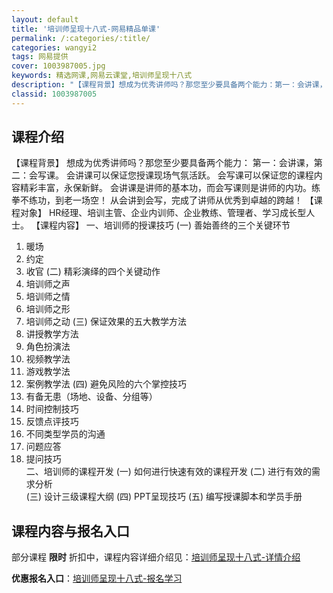 ```yaml
---
layout: default
title: '培训师呈现十八式-网易精品单课'
permalink: /:categories/:title/
categories: wangyi2
tags: 网易提供
cover: 1003987005.jpg
keywords: 精选网课,网易云课堂,培训师呈现十八式
description: "【课程背景】想成为优秀讲师吗？那您至少要具备两个能力：第一：会讲课，第二：会写课。会讲课可以保证您授课现场气氛活跃。会写课可以保证您的课程内容精彩丰富，永保新鲜。会讲课是讲师的基本功，而会写"
classid: 1003987005
---
```


## 课程介绍

【课程背景】
想成为优秀讲师吗？那您至少要具备两个能力：
第一：会讲课，第二：会写课。
会讲课可以保证您授课现场气氛活跃。
会写课可以保证您的课程内容精彩丰富，永保新鲜。
会讲课是讲师的基本功，而会写课则是讲师的内功。练拳不练功，到老一场空！
从会讲到会写，完成了讲师从优秀到卓越的跨越！
【课程对象】
HR经理、培训主管、企业内训师、企业教练、管理者、学习成长型人士。
【课程内容】
一、培训师的授课技巧
(一)	善始善终的三个关键环节
1.	暖场
2.	约定
3.	收官
(二)	精彩演绎的四个关键动作
1.	培训师之声
2.	培训师之情
3.	培训师之形
4.	培训师之动
(三)	保证效果的五大教学方法
1.	讲授教学方法
2.	角色扮演法
3.	视频教学法
4.	游戏教学法
5.	案例教学法
(四)	避免风险的六个掌控技巧
1.	有备无患（场地、设备、分组等）
2.	时间控制技巧
3.	反馈点评技巧
4.	不同类型学员的沟通
5.	问题应答	
6.	提问技巧	
二、培训师的课程开发
(一)	如何进行快速有效的课程开发
(二)	进行有效的需求分析  
(三)	设计三级课程大纲
 (四)	PPT呈现技巧
(五)	编写授课脚本和学员手册

## 课程内容与报名入口

部分课程 **限时** 折扣中，课程内容详细介绍见：[培训师呈现十八式-详情介绍](https://study.163.com/course/introduction/1003987005.htm?share=1&shareId=1025206652&utm_campaign=share&utm_medium=iphoneShare&utm_source=&utm_u=1025206652)

**优惠报名入口**：[培训师呈现十八式-报名学习](https://study.163.com/course/introduction/1003987005.htm?share=1&shareId=1025206652&utm_campaign=share&utm_medium=iphoneShare&utm_source=&utm_u=1025206652)

